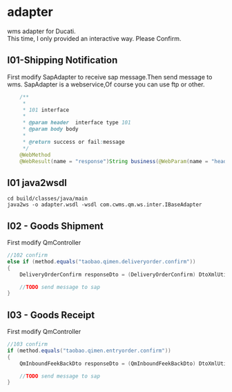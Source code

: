 # adapter
wms adapter for Ducati.<br>
This time, I only provided an interactive way.
Please Confirm.

## I01-Shipping Notification
First modify SapAdapter to receive sap message.Then send message to wms.
SapAdapter is a webservice,Of course you can use ftp or other.

``` java
    /**
     *
     * 101 interface
     *
     * @param header  interface type 101
     * @param body body
     *
     * @return success or fail:message
     */
    @WebMethod
    @WebResult(name = "response")String business(@WebParam(name = "header")String header,@WebParam(name = "body")String body);
```

## I01 java2wsdl
``` shell
cd build/classes/java/main
java2ws -o adapter.wsdl -wsdl com.cwms.qm.ws.inter.IBaseAdapter
```


## I02 - Goods Shipment
First modify QmController
``` java
//102 confirm
else if (method.equals("taobao.qimen.deliveryorder.confirm"))
{
    DeliveryOrderConfirm responseDto = (DeliveryOrderConfirm) DtoXmlUtils.xmlToDto(requestData, DeliveryOrderConfirm.class);

    //TODO send message to sap
}
```


## I03 - Goods Receipt
First modify QmController
``` java
//103 confirm
if (method.equals("taobao.qimen.entryorder.confirm"))
{
    QmInboundFeekBackDto responseDto = (QmInboundFeekBackDto) DtoXmlUtils.xmlToDto(requestData, QmInboundFeekBackDto.class);

    //TODO send message to sap
}
```



